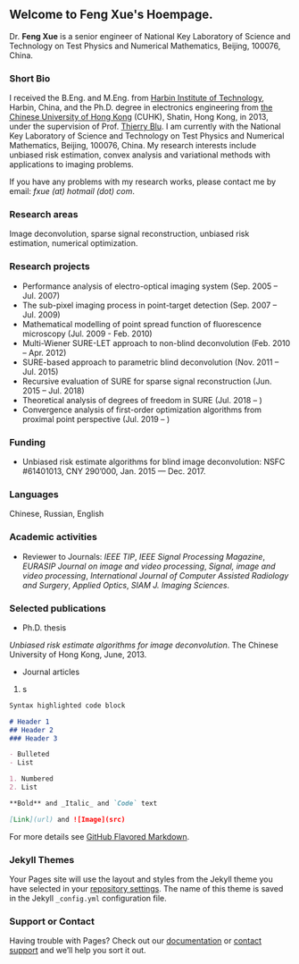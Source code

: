 ## Welcome to Feng Xue's Hoempage.

Dr. **Feng Xue** is a senior engineer of National Key Laboratory of Science and Technology on Test Physics and Numerical Mathematics, Beijing, 100076, China.

### Short Bio
I received the B.Eng. and M.Eng. from <a href="http://www.hit.edu.cn">Harbin Institute of Technology</a>, Harbin, China, and the Ph.D. degree in electronics engineering from <a href="http://www.cuhk.edu.hk">the Chinese University of Hong Kong</a> (CUHK), Shatin, Hong Kong, in 2013, under the supervision of Prof. <a href="http://www.ee.cuhk.edu.hk/~tblu/monsite/phps/">Thierry Blu</a>. I am currently with the National Key Laboratory of Science and Technology on Test Physics and Numerical Mathematics, Beijing, 100076, China. My research interests include unbiased risk estimation, convex analysis and variational methods with applications to imaging problems.

If you have any problems with my research works, please contact me by email: _fxue (at) hotmail (dot) com_.

### Research areas

Image deconvolution, sparse signal reconstruction, unbiased risk estimation, numerical optimization.

### Research projects
- Performance analysis of electro-optical imaging system (Sep. 2005 – Jul. 2007)
- The sub-pixel imaging process in point-target detection (Sep. 2007 – Jul. 2009)
- Mathematical modelling of point spread function of fluorescence microscopy (Jul. 2009 - Feb. 2010)
- Multi-Wiener SURE-LET approach to non-blind deconvolution (Feb. 2010 – Apr. 2012)
- SURE-based approach to parametric blind deconvolution (Nov. 2011 – Jul. 2015)
- Recursive evaluation of SURE for sparse signal reconstruction (Jun. 2015 – Jul. 2018)
- Theoretical analysis of degrees of freedom in SURE (Jul. 2018 –  )
- Convergence analysis of first-order optimization algorithms from proximal point perspective (Jul. 2019 –  )

### Funding
- Unbiased risk estimate algorithms for blind image deconvolution: NSFC #61401013, CNY 290’000, Jan. 2015 — Dec. 2017.

### Languages
Chinese, Russian, English

### Academic activities
- Reviewer to Journals: _IEEE TIP_, _IEEE Signal Processing Magazine_, _EURASIP Journal on image and video processing_, _Signal, image and video processing_, _International Journal of Computer Assisted Radiology and Surgery_, _Applied Optics_, _SIAM J. Imaging Sciences_.

### Selected publications
- Ph.D. thesis

_Unbiased risk estimate algorithms for image deconvolution_. The Chinese University of Hong Kong, June, 2013.

- Journal articles

1. s

```markdown
Syntax highlighted code block

# Header 1
## Header 2
### Header 3

- Bulleted
- List

1. Numbered
2. List

**Bold** and _Italic_ and `Code` text

[Link](url) and ![Image](src)
```

For more details see [GitHub Flavored Markdown](https://guides.github.com/features/mastering-markdown/).

### Jekyll Themes

Your Pages site will use the layout and styles from the Jekyll theme you have selected in your [repository settings](https://github.com/fxue1983/fxue.github.io/settings). The name of this theme is saved in the Jekyll `_config.yml` configuration file.

### Support or Contact

Having trouble with Pages? Check out our [documentation](https://help.github.com/categories/github-pages-basics/) or [contact support](https://github.com/contact) and we’ll help you sort it out.
